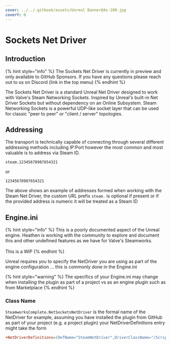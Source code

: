 ```yaml
---
cover: ../../.gitbook/assets/Unreal Banner@4x-100.jpg
coverY: 0
---
```


# Sockets Net Driver

## Introduction

{% hint style="info" %}
The Sockets Net Driver is currently in preview and only available to GitHub Sponsors. If you have any questions please reach out to us on Discord (link in the top menu)
{% endhint %}

The Sockets Net Driver is a standard Unreal Net Driver designed to work with Valve's Steam Networking Sockets. Inspired by Unreal's built-in Net Driver Sockets but without dependency on an Online Subsystem. Steam Networking Sockets is a powerful UDP-like socket layer that can be used for classic "peer to peer" or "client / server" topologies.&#x20;

## Addressing

The transport is technically capable of connecting through several different addressing methods including IP:Port however the most common and most valuable is to address via Steam ID.&#x20;

`steam.12345678987654321`

or

`12345678987654321`

The above shows an example of addresses formed when working with the Steam Net Driver, the custom URL prefix `steam.` is optional if present or if the provided address is numeric it will be treated as a Steam ID

## Engine.ini

{% hint style="info" %}
This is a poorly documented aspect of the Unreal engine. Heathen is working with the community to explore and document this and other undefined features as we have for Valve's Steamworks.\
\
This is a WIP
{% endhint %}

Unreal requires you to specify the NetDriver you are using as part of the engine configuration ... this is commonly done in the Engine.ini

{% hint style="warning" %}
The specifics of your Engine.ini may change when installing the plugin as part of a project vs as an engine plugin such as from Marketplace
{% endhint %}

### Class Name

`SteamworksComplete.NetSocketsNetDriver` is the formal name of the NetDriver for example, assuming you have installed the plugin from GitHub as part of your project (e.g. a project plugin) your NetDriverDefinitions entry might take the form

```ini
+NetDriverDefinitions=(DefName="SteamNetDriver",DriverClassName="/Script/SteamworksComplete.NetSocketsNetDriver",DriverClassNameFallback="/Script/SteamworksComplete.NetSocketsNetDriver")
```
